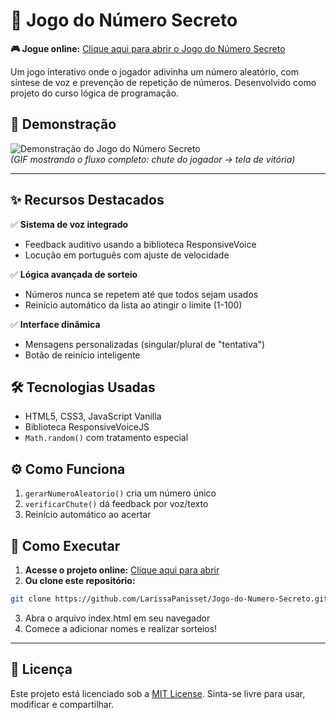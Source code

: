 # 🔢 Jogo do Número Secreto
**🎮 Jogue online:** [Clique aqui para abrir o Jogo do Número Secreto ](https://jogo-do-numero-secreto-one-gamma-80.vercel.app/)

Um jogo interativo onde o jogador adivinha um número aleatório, com síntese de voz e prevenção de repetição de números. 
Desenvolvido como projeto do curso lógica de programação.  

## 🎥 Demonstração  
![Demonstração do Jogo do Número Secreto](https://media3.giphy.com/media/v1.Y2lkPTc5MGI3NjExdHRkZ3ptM2U3dnZyY2piMzA4M29ocnRwdXozemtzMW9sYmRwa2NrOCZlcD12MV9pbnRlcm5hbF9naWZfYnlfaWQmY3Q9Zw/BXCSpADXroZoQ59hXR/giphy.gif)  
*(GIF mostrando o fluxo completo: chute do jogador → tela de vitória)*  

---

## ✨ Recursos Destacados  
✅ **Sistema de voz integrado**  
- Feedback auditivo usando a biblioteca ResponsiveVoice  
- Locução em português com ajuste de velocidade  

✅ **Lógica avançada de sorteio**  
- Números nunca se repetem até que todos sejam usados  
- Reinício automático da lista ao atingir o limite (1-100)  

✅ **Interface dinâmica**  
- Mensagens personalizadas (singular/plural de "tentativa")  
- Botão de reinício inteligente  

## 🛠️ Tecnologias Usadas  
- HTML5, CSS3, JavaScript Vanilla  
- Biblioteca ResponsiveVoiceJS  
- `Math.random()` com tratamento especial  

## ⚙️ Como Funciona  
1. `gerarNumeroAleatorio()` cria um número único  
2. `verificarChute()` dá feedback por voz/texto  
3. Reinício automático ao acertar  

## 🚀 Como Executar

1. **Acesse o projeto online:** [Clique aqui para abrir](https://jogo-do-numero-secreto-one-gamma-80.vercel.app/)
2. **Ou clone este repositório:**
```bash
git clone https://github.com/LarissaPanisset/Jogo-do-Numero-Secreto.git
```
3. Abra o arquivo index.html em seu navegador
4. Comece a adicionar nomes e realizar sorteios!
---
## 📄 Licença
Este projeto está licenciado sob a [MIT License](LICENSE). Sinta-se livre para usar, modificar e compartilhar.

